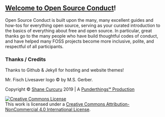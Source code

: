 ## [Welcome to Open Source Conduct](https://opensourceconduct.com/)!

Open Source Conduct is built upon the many, many excellent guides and how-tos for everything open source, serving as your curated introduction to the basics of everything about free and open source.  In particular, great thanks go to the many people who have build thoughtful codes of conduct, and have helped many FOSS projects become more inclusive, polite, and respectful of all participants.

### Thanks / Credits

Thanks to Github & Jekyll for hosting and website themes!

Mr. Fisch Livesaver logo © by M.S. Gerber.

Copyright © [Shane Curcuru](http://shanecurcuru.org/) 2019 | A [Punderthings℠ Production](http://punderthings.com/) 

<a rel="license" href="http://creativecommons.org/licenses/by-nc/4.0/"><img alt="Creative Commons License" style="border-width:0" src="https://i.creativecommons.org/l/by-nc/4.0/88x31.png" /></a><br />This work is licensed under a <a rel="license" href="http://creativecommons.org/licenses/by-nc/4.0/">Creative Commons Attribution-NonCommercial 4.0 International License</a>.

